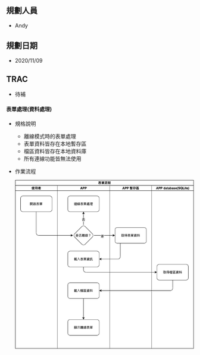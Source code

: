 ## <div id="user">規劃人員</div>
  * Andy

## <div id="updatedate">規劃日期</div>
  * 2020/11/09

## <div id="trac">TRAC</div>
  * 待補

#### <div id="offline_mode_form">表單處理<path>(資料處理)</path></div>
* 規格說明
    * 離線模式時的表單處理
    * 表單資料皆存在本地暫存區
    * 檔區資料皆存在本地資料庫
    * 所有連線功能皆無法使用
* 作業流程

  ![Offline Mode Form](./image/workflow_form.png)
